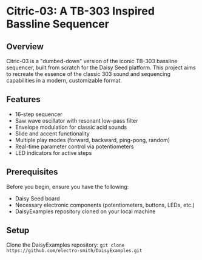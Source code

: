 # Citric-03: A TB-303 Inspired Bassline Sequencer

## Overview
Citric-03 is a "dumbed-down" version of the iconic TB-303 bassline sequencer, built from scratch for the Daisy Seed platform. This project aims to recreate the essence of the classic 303 sound and sequencing capabilities in a modern, customizable format.

## Features
- 16-step sequencer
- Saw wave oscillator with resonant low-pass filter
- Envelope modulation for classic acid sounds
- Slide and accent functionality
- Multiple play modes (forward, backward, ping-pong, random)
- Real-time parameter control via potentiometers
- LED indicators for active steps

## Prerequisites
Before you begin, ensure you have the following:
- Daisy Seed board
- Necessary electronic components (potentiometers, buttons, LEDs, etc.)
- DaisyExamples repository cloned on your local machine

## Setup
Clone the DaisyExamples repository:
`git clone https://github.com/electro-smith/DaisyExamples.git`
